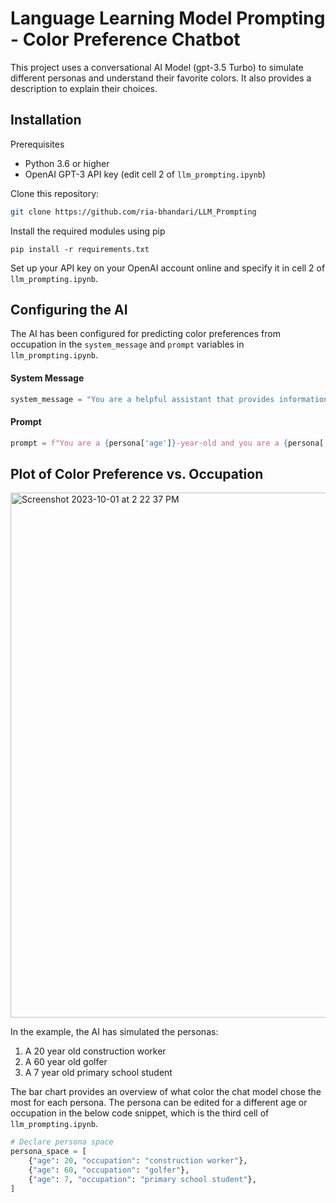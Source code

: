 # Language Learning Model Prompting - Color Preference Chatbot

This project uses a conversational AI Model (gpt-3.5 Turbo) to simulate different personas and understand their favorite colors. It also provides a description to explain their choices. 


## Installation

Prerequisites

- Python 3.6 or higher
- OpenAI GPT-3 API key (edit cell 2 of `llm_prompting.ipynb`)

Clone this repository:
```bash
git clone https://github.com/ria-bhandari/LLM_Prompting
```

Install the required modules using pip
```
pip install -r requirements.txt
```

Set up your API key on your OpenAI account online and specify it in cell 2 of `llm_prompting.ipynb`.

## Configuring the AI

The AI has been configured for predicting color preferences from occupation in the `system_message` and `prompt` variables in `llm_prompting.ipynb`.

#### System Message
```python
system_message = "You are a helpful assistant that provides information about any topic that the user asks you."
```

#### Prompt

```py
prompt = f"You are a {persona['age']}-year-old and you are a {persona['occupation']}. List your favorite color among Pink, Yellow, Grey, Purple in the first word of your response and describe it two sentences."
```

## Plot of Color Preference vs. Occupation

<img width="840" alt="Screenshot 2023-10-01 at 2 22 37 PM" src="https://github.com/ria-bhandari/LLM_prompting_chatbot/assets/121469289/4419bf7d-000e-4f8e-a465-5bba72d95864">

In the example, the AI has simulated the personas: 
1. A 20 year old construction worker
2. A 60 year old golfer
3. A 7 year old primary school student

The bar chart provides an overview of what color the chat model chose the most for each persona. The persona can be edited for a different age or occupation in the below code snippet, which is the third cell of `llm_prompting.ipynb`.

```python
# Declare persona space
persona_space = [
    {"age": 20, "occupation": "construction worker"},
    {"age": 60, "occupation": "golfer"},
    {"age": 7, "occupation": "primary school student"},
]
```


